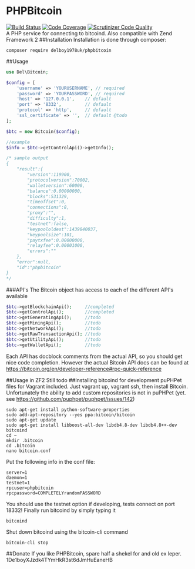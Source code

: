 # PHPBitcoin
[![Build Status](https://travis-ci.org/delboy1978uk/PHPBitcoin.png?branch=master)](https://travis-ci.org/delboy1978uk/PHPBitcoin) [![Code Coverage](https://scrutinizer-ci.com/g/delboy1978uk/PHPBitcoin/badges/coverage.png?b=master)](https://scrutinizer-ci.com/g/delboy1978uk/PHPBitcoin/?branch=master) [![Scrutinizer Code Quality](https://scrutinizer-ci.com/g/delboy1978uk/PHPBitcoin/badges/quality-score.png?b=master)](https://scrutinizer-ci.com/g/delboy1978uk/PHPBitcoin/?branch=master) <br />
A PHP service for connecting to bitcoind. Also compatible with Zend Framework 2
##Installation
Installation is done through composer:
```
composer require delboy1978uk/phpbitcoin
```
##Usage
```php
use Del\Bitcoin;

$config = [
    'username' => 'YOURUSERNAME', // required
    'password' => 'YOURPASSWORD', // required
    'host' => '127.0.0.1',    // default
    'port' => '8332',         // default
    'protocol' => 'http',     // default
    'ssl_certificate' => '',  // default @todo
];

$btc = new Bitcoin($config);

//example
$info = $btc->getControlApi()->getInfo();

/* sample output
{
    "result":{
        "version":119900,
        "protocolversion":70002,
        "walletversion":60000,
        "balance":0.00000000,
        "blocks":531329,
        "timeoffset":0,
        "connections":8,
        "proxy":"",
        "difficulty":1,
        "testnet":false,
        "keypoololdest":1439840037,
        "keypoolsize":101,
        "paytxfee":0.00000000,
        "relayfee":0.00001000,
        "errors":""
    },
    "error":null,
    "id":"phpbitcoin"
}
*/
```
###API's
The Bitcoin object has access to each of the different API's available
```php
$btc->getBlockchainApi();     //completed
$btc->getControlApi();        //completed
$btc->getGeneratingApi();     //todo
$btc->getMiningApi();         //todo
$btc->getNetworkApi();        //todo
$btc->getRawTransactionApi(); //todo
$btc->getUtilityApi();        //todo
$btc->getWalletApi();         //todo
```
Each API has docblock comments from the actual API, so you should get nice code completion.
However the actual Bitcoin API docs can be found at https://bitcoin.org/en/developer-reference#rpc-quick-reference

##Usage in ZF2
Still todo
##Installing bitcoind for development
puPHPet files for Vagrant included. Just vagrant up, vagrant ssh, then install Bitcoin. Unfortunately the ability to add custom repositories is not in puPHPet (yet. see https://github.com/puphpet/puphpet/issues/142)
```
sudo apt-get install python-software-properties
sudo add-apt-repository --yes ppa:bitcoin/bitcoin
sudo apt-get update
sudo apt-get install libboost-all-dev libdb4.8-dev libdb4.8++-dev bitcoind
cd ~
mkdir .bitcoin
cd .bitcoin
nano bitcoin.conf
```
Put the following info in the conf file:
```
server=1
daemon=1
testnet=1
rpcuser=phpbitcoin
rpcpassword=COMPLETELYrandomPASSWORD
```
You should use the testnet option if developing, tests connect on port 18332! Finally run bitcoind by simply typing it
```
bitcoind
```
Shut down bitcoind using the bitcoin-cli command
```
bitcoin-cli stop
```
##Donate
If you like PHPBitcoin, spare half a shekel for and old ex leper.
1De1boyXJzdk4TYmHkR3st6dJmHuEaneHB